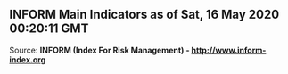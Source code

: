 ## INFORM Main Indicators as of Sat, 16 May 2020 00:20:11 GMT

Source: **INFORM (Index For Risk Management) - http://www.inform-index.org**